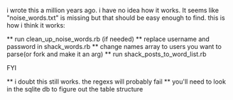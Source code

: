 i wrote this a million years ago. i have no idea how it works. It seems like "noise_words.txt" is missing but that should be easy enough to find. this is how i think it works:

** run clean_up_noise_words.rb (if needed)
** replace username and password in shack_words.rb
** change names array to users you want to parse(or fork and make it an arg)
** run shack_posts_to_word_list.rb


FYI

** i doubt this still works. the regexs will probably fail
** you'll need to look in the sqlite db to figure out the table structure